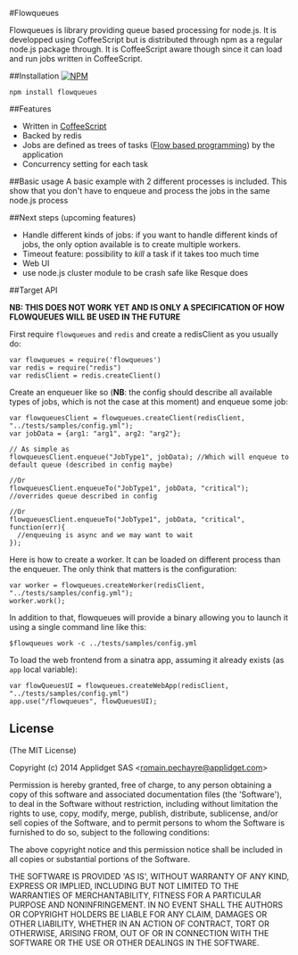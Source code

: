 #Flowqueues

Flowqueues is library providing queue based processing for node.js. It is developped using CoffeeScript but is distributed through npm as a regular node.js package through. It is CoffeeScript aware though since it can load and run jobs written in CoffeeScript.

##Installation
[![NPM](https://nodei.co/npm/flowqueues.png?downloads=true&stars=true)](https://nodei.co/npm/flowqueues/)

    npm install flowqueues
    


##Features

- Written in [CoffeeScript](http://coffeescript.org/)
- Backed by redis
- Jobs are defined as trees of tasks ([Flow based programming](http://en.wikipedia.org/wiki/Flow-based_programming)) by the application
- Concurrency setting for each task

##Basic usage
A basic example with 2 different processes is included. This show that you don't have to enqueue and process the jobs in the same node.js process
    
##Next steps (upcoming features)

  - Handle different kinds of jobs: if you want to handle different kinds of jobs, the only option available is to create multiple workers. 
  - Timeout feature: possibility to *kill* a task if it takes too much time
  - Web UI
  - use node.js cluster module to be crash safe like Resque does

##Target API

**NB: THIS DOES NOT WORK YET AND IS ONLY A SPECIFICATION OF HOW FLOWQUEUES WILL BE USED IN THE FUTURE**

First require `flowqueues` and `redis` and create a redisClient as you usually do:

    var flowqueues = require('flowqueues')
    var redis = require("redis")
    var redisClient = redis.createClient()
    

Create an enqueuer like so (**NB**: the config should describe all available types of jobs, which is not the case at this moment) and enqueue some job:

    var flowqueuesClient = flowqueues.createClient(redisClient, "../tests/samples/config.yml");
    var jobData = {arg1: "arg1", arg2: "arg2"};
    
    // As simple as 
    flowqueuesClient.enqueue("JobType1", jobData); //Which will enqueue to default queue (described in config maybe)

    //Or
    flowqueuesClient.enqueueTo("JobType1", jobData, "critical"); //overrides queue described in config

    //Or
    flowqueuesClient.enqueueTo("JobType1", jobData, "critical", function(err){
      //enqueuing is async and we may want to wait
    });

Here is how to create a worker. It can be loaded on different process than the enqueuer. The only think that matters is the configuration:
    
    var worker = flowqueues.createWorker(redisClient, "../tests/samples/config.yml");
    worker.work();

In addition to that, flowqueues will provide a binary allowing you to launch it using a single command line like this:
    
    $flowqueues work -c ../tests/samples/config.yml

To load the web frontend from a sinatra app, assuming it already exists (as `app` local variable):

    var flowQueuesUI = flowqueues.createWebApp(redisClient, "../tests/samples/config.yml")
    app.use("/flowqueues", flowQueuesUI);

## License 

(The MIT License)

Copyright (c) 2014 Applidget SAS &lt;romain.pechayre@applidget.com&gt;

Permission is hereby granted, free of charge, to any person obtaining
a copy of this software and associated documentation files (the
'Software'), to deal in the Software without restriction, including
without limitation the rights to use, copy, modify, merge, publish,
distribute, sublicense, and/or sell copies of the Software, and to
permit persons to whom the Software is furnished to do so, subject to
the following conditions:

The above copyright notice and this permission notice shall be
included in all copies or substantial portions of the Software.

THE SOFTWARE IS PROVIDED 'AS IS', WITHOUT WARRANTY OF ANY KIND,
EXPRESS OR IMPLIED, INCLUDING BUT NOT LIMITED TO THE WARRANTIES OF
MERCHANTABILITY, FITNESS FOR A PARTICULAR PURPOSE AND NONINFRINGEMENT.
IN NO EVENT SHALL THE AUTHORS OR COPYRIGHT HOLDERS BE LIABLE FOR ANY
CLAIM, DAMAGES OR OTHER LIABILITY, WHETHER IN AN ACTION OF CONTRACT,
TORT OR OTHERWISE, ARISING FROM, OUT OF OR IN CONNECTION WITH THE
SOFTWARE OR THE USE OR OTHER DEALINGS IN THE SOFTWARE.
